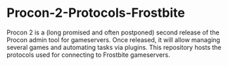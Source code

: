 Procon-2-Protocols-Frostbite
============================

Procon 2 is a (long promised and often postponed) second release of the Procon admin tool for gameservers. Once released, it will allow managing several games and automating tasks via plugins. This repository hosts the protocols used for connecting to Frostbite gameservers.
